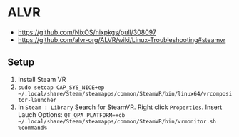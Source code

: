 # ALVR

- https://github.com/NixOS/nixpkgs/pull/308097
- https://github.com/alvr-org/ALVR/wiki/Linux-Troubleshooting#steamvr

## Setup

1. Install Steam VR
2. `sudo setcap CAP_SYS_NICE+ep ~/.local/share/Steam/steamapps/common/SteamVR/bin/linux64/vrcompositor-launcher`
3. In `Steam : Library` Search for SteamVR. Right click `Properties`. Insert Lauch Options: `QT_QPA_PLATFORM=xcb ~/.local/share/Steam/steamapps/common/SteamVR/bin/vrmonitor.sh %command%`
